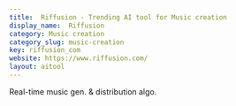 ```yaml
---
title:  Riffusion - Trending AI tool for Music creation
display_name:  Riffusion
category: Music creation
category_slug: music-creation
key: riffusion_com
website: https://www.riffusion.com/
layout: aitool
---
```


Real-time music gen. & distribution algo.

